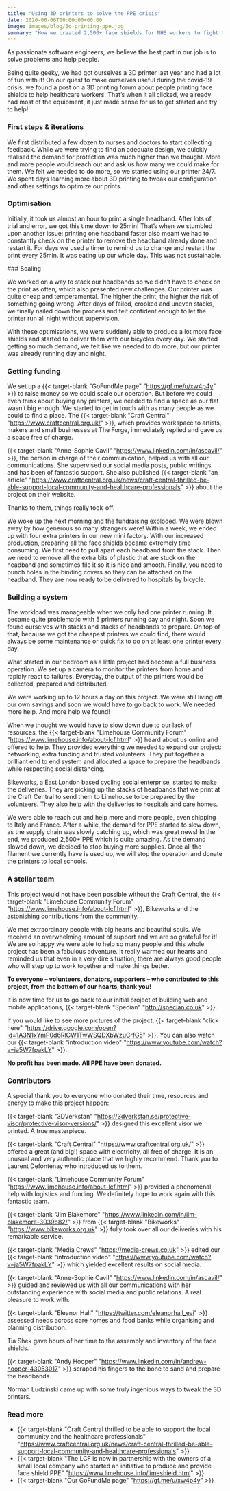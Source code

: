 ```yaml
---
title: "Using 3D printers to solve the PPE crisis"
date: 2020-06-06T00:00:00+00:00
image: images/blog/3d-printing-ppe.jpg
summary: "How we created 2,500+ face shields for NHS workers to fight the PPE shortage crisis"
---
```


As passionate software engineers, we believe the best part in our job is to solve problems and help people.

Being quite geeky, we had got ourselves a 3D printer last year and had a lot of fun with it! On our quest to make ourselves useful during the covid-19 crisis, we found a post on a 3D printing forum about people printing face shields to help healthcare workers. That’s when it all clicked, we already had most of the equipment, it just made sense for us to get started and try to help!

### First steps & iterations

We first distributed a few dozen to nurses and doctors to start collecting feedback. While we were trying to find an adequate design, we quickly realised the demand for protection was much higher than we thought. More and more people would reach out and ask us how many we could make for them. We felt we needed to do more, so we started using our printer 24/7. We spent days learning more about 3D printing to tweak our configuration and other settings to optimize our prints.

### Optimisation

Initially, it took us almost an hour to print a single headband. After lots of trial and error, we got this time down to 25min! That’s when we stumbled upon another issue: printing one headband faster also meant we had to constantly check on the printer to remove the headband already done and restart it. For days we used a timer to remind us to change and restart the print every 25min. It was eating up our whole day. This was not sustainable.

### Scaling

We worked on a way to stack our headbands so we didn’t have to check on the print as often, which also presented new challenges. Our printer was quite cheap and temperamental. The higher the print, the higher the risk of something going wrong. After days of failed, crooked and uneven stacks, we finally nailed down the process and felt confident enough to let the printer run all night without supervision.

With these optimisations, we were suddenly able to produce a lot more face shields and started to deliver them with our bicycles every day. We started getting so much demand, we felt like we needed to do more, but our printer was already running day and night.

### Getting funding

We set up a {{< target-blank "GoFundMe page" "https://gf.me/u/xw4p4y" >}} to raise money so we could scale our operation. But before we could even think about buying any printers, we needed to find a space as our flat wasn’t big enough. We started to get in touch with as many people as we could to find a place. The {{< target-blank "Craft Central" "https://www.craftcentral.org.uk/" >}}, which provides workspace to artists, makers and small businesses at The Forge, immediately replied and gave us a space free of charge.

{{< target-blank "Anne-Sophie Cavil" "https://www.linkedin.com/in/ascavil/" >}}, the person in charge of their communication, helped us with all our communications. She supervised our social media posts, public writings and has been of fantastic support. She also published {{< target-blank "an article" "https://www.craftcentral.org.uk/news/craft-central-thrilled-be-able-support-local-community-and-healthcare-professionals" >}} about the project on their website.

Thanks to them, things really took-off.

We woke up the next morning and the fundraising exploded. We were blown away by how generous so many strangers were! Within a week, we ended up with four extra printers in our new mini factory. With our increased production, preparing all the face shields became extremely time consuming. We first need to pull apart each headband from the stack. Then we need to remove all the extra bits of plastic that are stuck on the headband and sometimes file it so it is nice and smooth. Finally, you need to punch holes in the binding covers so they can be attached on the headband. They are now ready to be delivered to hospitals by bicycle.

### Building a system

The workload was manageable when we only had one printer running. It became quite problematic with 5 printers running day and night. Soon we found ourselves with stacks and stacks of headbands to prepare. On top of that, because we got the cheapest printers we could find, there would always be some maintenance or quick fix to do on at least one printer every day.

What started in our bedroom as a little project had become a full business operation. We set up a camera to monitor the printers from home and rapidly react to failures. Everyday, the output of the printers would be collected, prepared and distributed.

We were working up to 12 hours a day on this project. We were still living off our own savings and soon we would have to go back to work. We needed more help. And more help we found!

When we thought we would have to slow down due to our lack of resources, the {{< target-blank "Limehouse Community Forum" "https://www.limehouse.info/about-lcf.html" >}} heard about us online and offered to help. They provided everything we needed to expand our project: networking, extra funding and trusted volunteers. They put together a brilliant end to end system and allocated a space to prepare the headbands while respecting social distancing.

Bikeworks, a East London based cycling social enterprise, started to make the deliveries. They are picking up the stacks of headbands that we print at the Craft Central to send them to Limehouse to be prepared by the volunteers. They also help with the deliveries to hospitals and care homes.

We were able to reach out and help more and more people, even shipping to Italy and France. After a while, the demand for PPE started to slow down, as the supply chain was slowly catching up, which was great news! In the end, we produced 2,500+ PPE which is quite amazing. As the demand slowed down, we decided to stop buying more supplies. Once all the filament we currently have is used up, we will stop the operation and donate the printers to local schools.

### A stellar team

This project would not have been possible without the Craft Central, the {{< target-blank "Limehouse Community Forum" "https://www.limehouse.info/about-lcf.html" >}}, Bikeworks and the astonishing contributions from the community.

We met extraordinary people with big hearts and beautiful souls. We received an overwhelming amount of support and we are so grateful for it! We are so happy we were able to help so many people and this whole project has been a fabulous adventure. It really warmed our hearts and reminded us that even in a very dire situation, there are always good people who will step up to work together and make things better.

**To everyone – volunteers, donators, supporters – who contributed to this project, from the bottom of our hearts, thank you!**

It is now time for us to go back to our initial project of building web and mobile applications, {{< target-blank "Specian" "http://specian.co.uk" >}}.

If you would like to see more pictures of the project, {{< target-blank "click here" "https://drive.google.com/open?id=1A3N1xYmP0d6RlCW1TwWSQDXbWzuCrfG5" >}}. You can also watch our {{< target-blank "introduction video" "https://www.youtube.com/watch?v=ja5W7fpakLY" >}}.

**No profit has been made. All PPE have been donated.**

### Contributors

A special thank you to everyone who donated their time, resources and energy to make this project happen:

{{< target-blank "3DVerkstan" "https://3dverkstan.se/protective-visor/protective-visor-versions/" >}} designed this excellent visor we printed. A true masterpiece.

{{< target-blank "Craft Central" "https://www.craftcentral.org.uk/" >}} offered a great (and big!) space with electricity, all free of charge. It is an unusual and very authentic place that we highly recommend. Thank you to Laurent Defontenay who introduced us to them.

{{< target-blank "Limehouse Community Forum" "https://www.limehouse.info/about-lcf.html" >}} provided a phenomenal help with logistics and funding. We definitely hope to work again with this fantastic team.

{{< target-blank "Jim Blakemore" "https://www.linkedin.com/in/jim-blakemore-3039b82/" >}} from {{< target-blank "Bikeworks" "https://www.bikeworks.org.uk" >}} fully took over all our deliveries with his remarkable service.

{{< target-blank "Media Crews" "https://media-crews.co.uk" >}} edited our {{< target-blank "introduction video" "https://www.youtube.com/watch?v=ja5W7fpakLY" >}} which yielded excellent results on social media.

{{< target-blank "Anne-Sophie Cavil" "https://www.linkedin.com/in/ascavil/" >}} guided and reviewed us with all our communications with her outstanding experience with social media and public relations. A real pleasure to work with.

{{< target-blank "Eleanor Hall" "https://twitter.com/eleanorhall_evi" >}} assessed needs across care homes and food banks while organising and planning distribution.

Tia Shek gave hours of her time to the assembly and inventory of the face shields.

{{< target-blank "Andy Hooper" "https://www.linkedin.com/in/andrew-hooper-43053017" >}} scraped his fingers to the bone to sand and prepare the headbands.

Norman Ludzinski came up with some truly ingenious ways to tweak the 3D printers.

### Read more

- {{< target-blank "Craft Central thrilled to be able to support the local community and the healthcare professionals" "https://www.craftcentral.org.uk/news/craft-central-thrilled-be-able-support-local-community-and-healthcare-professionals" >}}
- {{< target-blank "The LCF is now in partnership with the owners of a small local company who started an initiative to produce and provide face shield PPE" "https://www.limehouse.info/limeshield.html" >}}
- {{< target-blank "Our GoFundMe page" "https://gf.me/u/xw4p4y" >}}
